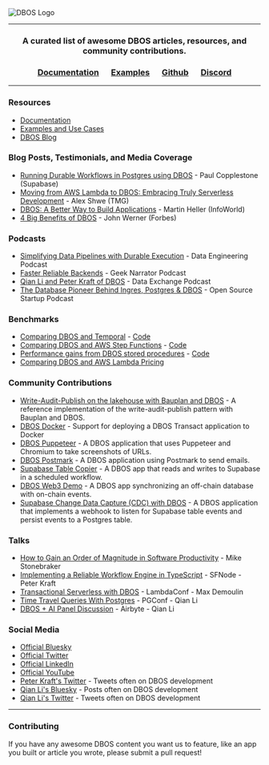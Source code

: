 <picture>
  <source media="(prefers-color-scheme: light)" srcset="https://dbos-blog-posts.s3.us-west-1.amazonaws.com/logos/black_logotype%2Btransparent_bg_h1000px.png">
  <source media="(prefers-color-scheme: dark)" srcset="https://dbos-blog-posts.s3.us-west-1.amazonaws.com/logos/white_logotype%2Bblack_bg_h1000px.png">
  <img alt="DBOS Logo" src="https://dbos-blog-posts.s3.us-west-1.amazonaws.com/logos/black_logotype%2Btransparent_bg_h1000px.png">
</picture>


---

<div align="center">
<h3> A curated list of awesome DBOS articles, resources, and community contributions.</h3>

### [Documentation](https://docs.dbos.dev/) &emsp;  [Examples](https://docs.dbos.dev/examples) &emsp;  [Github](https://github.com/dbos-inc) &emsp; [Discord](https://discord.com/invite/jsmC6pXGgX)
</div>

---

### Resources

- [Documentation](https://docs.dbos.dev/)
- [Examples and Use Cases](https://docs.dbos.dev/examples)
- [DBOS Blog](https://www.dbos.dev/blog)

### Blog Posts, Testimonials, and Media Coverage
- [Running Durable Workflows in Postgres using DBOS](https://supabase.com/blog/durable-workflows-in-postgres-dbos) - Paul Copplestone (Supabase)
- [Moving from AWS Lambda to DBOS: Embracing Truly Serverless Development](https://www.tmg.io/insights/articles/moving-to-dbos/) - Alex Shwe (TMG)
- [DBOS: A Better Way to Build Applications](https://www.infoworld.com/article/3715410/dbos-a-better-way-to-build-applications.html) - Martin Heller (InfoWorld)
- [4 Big Benefits of DBOS](https://www.forbes.com/sites/johnwerner/2024/11/12/4-big-benefits-of-dbos-from-turing-prize-winner-mike-stonebraker/) - John Werner (Forbes)

### Podcasts
- [Simplifying Data Pipelines with Durable Execution](https://www.youtube.com/watch?v=VrpTUb9j7Ak) - Data Engineering Podcast
- [Faster Reliable Backends](https://www.youtube.com/watch?v=F0nXTAaXYaY) - Geek Narrator Podcast
- [Qian Li and Peter Kraft of DBOS](https://www.youtube.com/watch?v=0NWkfiE9uiQ) - Data Exchange Podcast
- [The Database Pioneer Behind Ingres, Postgres & DBOS](https://podcasters.spotify.com/pod/show/ossstartuppodcast/episodes/E138-The-Database-Pioneer-Behind-Ingres--Postgres--DBOS-e2l16tn/a-abc9pmt) - Open Source Startup Podcast

### Benchmarks
- [Comparing DBOS and Temporal](https://www.dbos.dev/blog/durable-execution-coding-comparison) - [Code](github.com/dbos-inc/durable-execution-benchmark)
- [Comparing DBOS and AWS Step Functions](https://www.dbos.dev/blog/dbos-vs-aws-step-functions-benchmark) - [Code](https://github.com/dbos-inc/dbos-workflow-benchmarks)
- [Performance gains from DBOS stored procedures](https://twitter.com/petereliaskraft/status/1811526907114192909) - [Code](https://github.com/dbos-inc/dbos-workflow-benchmarks)
- [Comparing DBOS and AWS Lambda Pricing](https://www.dbos.dev/blog/aws-lambda-hidden-wait-costs)

 ### Community Contributions
- [Write-Audit-Publish on the lakehouse with Bauplan and DBOS](https://github.com/BauplanLabs/wap-with-bauplan-and-dbos) - A reference implementation of the write-audit-publish pattern with Bauplan and DBOS.
- [DBOS Docker](https://github.com/demetris-manikas/dbos-docker-boilerplate) - Support for deploying a DBOS Transact application to Docker
- [DBOS Puppeteer](https://github.com/qianl15/dbos-puppeteer) - A DBOS application that uses Puppeteer and Chromium to take screenshots of URLs.
- [DBOS Postmark](https://github.com/weisisheng/dbos-httpapi-postmark-v202407) - A DBOS application using Postmark to send emails.
- [Supabase Table Copier](https://github.com/weisisheng/aggdata-supabase-public) - A DBOS app that reads and writes to Supabase in a scheduled workflow.
- [DBOS Web3 Demo](https://github.com/devhawk/dbos-web3) - A DBOS app synchronizing an off-chain database with on-chain events.
- [Supabase Change Data Capture (CDC) with DBOS](https://github.com/weisisheng/supabase-cdc-to-dbos-public) - A DBOS application that implements a webhook to listen for Supabase table events and persist events to a Postgres table.

### Talks
-  [How to Gain an Order of Magnitude in Software Productivity](https://www.dbos.dev/stonebraker-increase-software-engineering-productivity) - Mike Stonebraker
-  [Implementing a Reliable Workflow Engine in TypeScript](https://www.dbos.dev/blog/reliable-workflow-engine-typescript-sfnode) - SFNode - Peter Kraft
-  [Transactional Serverless with DBOS](https://www.youtube.com/watch?v=5ktquMRzOc0) - LambdaConf - Max Demoulin
-  [Time Travel Queries With Postgres](https://postgresql.us/events/pgconfnyc2024/schedule/session/1711-time-travel-queries-with-postgres/) - PGConf - Qian Li
-  [DBOS + AI Panel Discussion](https://www.youtube.com/live/LOdL6xbMPMM?si=KfktCG2HikzcFg41&t=3158) - Airbyte - Qian Li

### Social Media
- [Official Bluesky](https://bsky.app/profile/dbos.dev)
- [Official Twitter](https://x.com/DBOS_Inc)
- [Official LinkedIn](https://www.linkedin.com/company/dbos-inc)
- [Official YouTube](https://www.youtube.com/@DBOS-Inc)
- [Peter Kraft's Twitter](https://x.com/petereliaskraft) - Tweets often on DBOS development
- [Qian Li's Bluesky](https://bsky.app/profile/qianli.dev) - Posts often on DBOS development
- [Qian Li's Twitter](https://x.com/qianl_cs) - Tweets often on DBOS development

---

### Contributing

If you have any awesome DBOS content you want us to feature, like an app you built or article you wrote, please submit a pull request!
